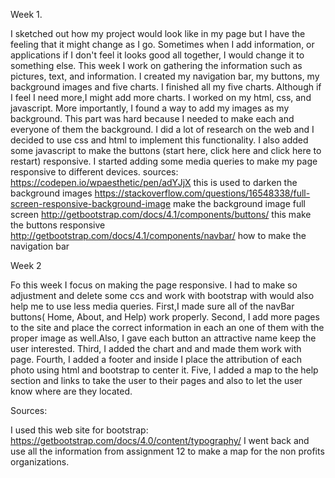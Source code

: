 

 Week 1.

I sketched out how my project would look like in my page but I have the feeling that it might change as I go. Sometimes when I add information, or applications if I don't feel it looks good all together, I would change it to something else. This week I work on gathering the information such as pictures, text, and information. I created my navigation bar, my buttons, my background images and five charts. I finished all my five charts. Although if I feel I need more,I might add more charts. I worked on my html, css, and javascript. More importantly, I  found a way to add my images as my background. This part was hard because I needed to make each and everyone of them the background. I did a lot of research on the web and I decided to use css and html to implement this functionality. I also added some javascript to make the buttons (start here, click here and click here to restart) responsive. I started adding some media queries to make my page responsive to different devices.
sources:
https://codepen.io/wpaesthetic/pen/adYJjX this is used to darken the background images
https://stackoverflow.com/questions/16548338/full-screen-responsive-background-image make the background image full screen
http://getbootstrap.com/docs/4.1/components/buttons/ this make the buttons responsive
http://getbootstrap.com/docs/4.1/components/navbar/ how to make the navigation bar

Week 2

Fo this week I focus on making the page responsive. I had to make so adjustment and delete some ccs and work with bootstrap with would also help me to use less media queries. First,I made sure all of the navBar buttons( Home, About, and Help) work properly. Second, I add more pages to the site and place the correct information in each an one of them with the proper image as well.Also, I gave each button an attractive name keep the user interested.  Third, I added the chart and and made them work with page. Fourth, I added a footer and inside I place the attribution of each photo  using html and bootstrap to center it. Five, I added a map to the help section and links to take the user to their pages and also to let the user know where are they located.

Sources:

I used this web site for bootstrap:
https://getbootstrap.com/docs/4.0/content/typography/
I went back and use all the information from assignment 12 to make a map for the non profits organizations.
